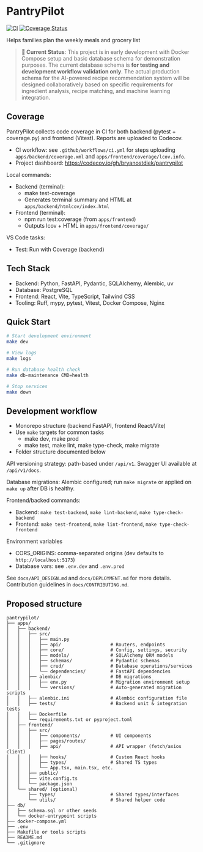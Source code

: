 # PantryPilot

[![CI](https://github.com/bostdiek/PantryPilot/actions/workflows/ci.yml/badge.svg?branch=main)](https://github.com/bostdiek/PantryPilot/actions/workflows/ci.yml)
[![Coverage Status](https://codecov.io/gh/bostdiek/pantrypilot/branch/main/graph/badge.svg)](https://codecov.io/gh/bostdiek/pantrypilot)

Helps families plan the weekly meals and grocery list

> **🚧 Current Status**: This project is in early development with Docker Compose setup and basic database schema for demonstration purposes. The current database schema is **for testing and development workflow validation only**. The actual production schema for the AI-powered recipe recommendation system will be designed collaboratively based on specific requirements for ingredient analysis, recipe matching, and machine learning integration.

## Coverage

PantryPilot collects code coverage in CI for both backend (pytest + coverage.py) and frontend (Vitest). Reports are uploaded to Codecov.

- CI workflow: see `.github/workflows/ci.yml` for steps uploading `apps/backend/coverage.xml` and `apps/frontend/coverage/lcov.info`.
- Project dashboard: <https://codecov.io/gh/bryanostdiek/pantrypilot>

Local commands:

- Backend (terminal):
	- make test-coverage
	- Generates terminal summary and HTML at `apps/backend/htmlcov/index.html`
- Frontend (terminal):
	- npm run test:coverage (from `apps/frontend`)
	- Outputs lcov + HTML in `apps/frontend/coverage/`

VS Code tasks:

- Test: Run with Coverage (backend)

## Tech Stack

- Backend: Python, FastAPI, Pydantic, SQLAlchemy, Alembic, uv
- Database: PostgreSQL
- Frontend: React, Vite, TypeScript, Tailwind CSS
- Tooling: Ruff, mypy, pytest, Vitest, Docker Compose, Nginx

## Quick Start

```bash
# Start development environment
make dev

# View logs
make logs

# Run database health check
make db-maintenance CMD=health

# Stop services
make down
```

## Development workflow

- Monorepo structure (backend FastAPI, frontend React/Vite)
- Use `make` targets for common tasks
	- make dev, make prod
	- make test, make lint, make type-check, make migrate
- Folder structure documented below

API versioning strategy: path-based under `/api/v1`. Swagger UI available at `/api/v1/docs`.

Database migrations: Alembic configured; run `make migrate` or applied on `make up` after DB is healthy.

Frontend/backed commands:

- Backend: `make test-backend`, `make lint-backend`, `make type-check-backend`
- Frontend: `make test-frontend`, `make lint-frontend`, `make type-check-frontend`

Environment variables

- CORS_ORIGINS: comma-separated origins (dev defaults to `http://localhost:5173`)
- Database vars: see `.env.dev` and `.env.prod`

See `docs/API_DESIGN.md` and `docs/DEPLOYMENT.md` for more details. Contribution guidelines in `docs/CONTRIBUTING.md`.

## Proposed structure

```text
pantrypilot/
├── apps/
│   ├── backend/
│   │   ├── src/
│   │   │   ├── main.py
│   │   │   ├── api/                  # Routers, endpoints
│   │   │   ├── core/                 # Config, settings, security
│   │   │   ├── models/               # SQLAlchemy ORM models
│   │   │   ├── schemas/              # Pydantic schemas
│   │   │   ├── crud/                 # Database operations/services
│   │   │   └── dependencies/         # FastAPI dependencies
│   │   ├── alembic/                  # DB migrations
│   │   │   ├── env.py                # Migration environment setup
│   │   │   └── versions/             # Auto-generated migration scripts
│   │   ├── alembic.ini               # Alembic configuration file
│   │   ├── tests/                    # Backend unit & integration tests
│   │   ├── Dockerfile
│   │   └── requirements.txt or pyproject.toml
│   ├── frontend/
│   │   ├── src/
│   │   │   ├── components/           # UI components
│   │   │   ├── pages/routes/
│   │   │   ├── api/                  # API wrapper (fetch/axios client)
│   │   │   ├── hooks/                # Custom React hooks
│   │   │   ├── types/                # Shared TS types
│   │   │   └── App.tsx, main.tsx, etc.
│   │   ├── public/
│   │   ├── vite.config.ts
│   │   └── package.json
│   └── shared/ (optional)
│       ├── types/                    # Shared types/interfaces
│       └── utils/                    # Shared helper code
├── db/
│   ├── schema.sql or other seeds
│   └── docker-entrypoint scripts
├── docker-compose.yml
├── .env
├── Makefile or tools scripts
├── README.md
└── .gitignore
```
